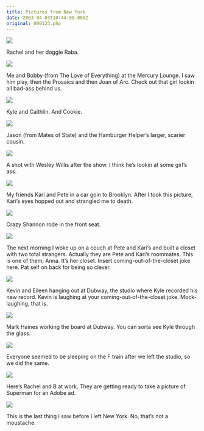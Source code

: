 ```yaml
---
title: Pictures from New York
date: 2003-04-03T10:44:00.000Z
original: 000123.php
---
```


<p class="polaroid" style="--deg: -2deg"><img src="./01-rachel-raba.jpg" /></p>
Rachel and her doggie Raba.

<p class="polaroid" style="--deg: -2deg"><img src="./02-bobby-pascal.jpg" /></p>
Me and Bobby (from The Love of Everything) at the Mercury Lounge. I saw him play, then the Prosaics and then Joan of Arc. Check out that girl lookin all bad-ass behind us.

<p class="polaroid" style="--deg: -2deg"><img src="./03-kyle-caithlin.jpg" /></p>
Kyle and Caithlin. And Cookie.

<p class="polaroid" style="--deg: -2deg"><img src="./04-jason-helper.jpg" /></p>
Jason (from Mates of State) and the Hamburger Helper’s larger, scarier cousin.

<p class="polaroid" style="--deg: -2deg"><img src="./05-with-wesley.jpg" /></p>
A shot with Wesley Willis after the show. I think he’s lookin at some girl’s ass.

<p class="polaroid" style="--deg: -2deg"><img src="./06-kari-pete.jpg" /></p>
My friends Kari and Pete in a car goin to Brooklyn. After I took this picture, Kari’s eyes hopped out and strangled me to death.

<p class="polaroid" style="--deg: -2deg"><img src="./07-shannon.jpg" /></p>
Crazy Shannon rode in the front seat.

<p class="polaroid" style="--deg: -2deg"><img src="./08-anna-closet.jpg" /></p>
The next morning I woke up on a couch at Pete and Kari’s and built a closet with two total strangers. Actually they are Pete and Kari’s roommates. This is one of them, Anna. It’s her closet. Insert coming-out-of-the-closet joke here. Pat self on back for being so clever.

<p class="polaroid" style="--deg: -2deg"><img src="./09-kevin-eileen.jpg" /></p>
Kevin and Eileen hanging out at Dubway, the studio where Kyle recorded his new record. Kevin is laughing at your coming-out-of-the-closet joke. Mock-laughing, that is.

<p class="polaroid" style="--deg: -2deg"><img src="./10-mark-kyle-studio.jpg" /></p>
Mark Haines working the board at Dubway. You can sorta see Kyle through the glass.

<p class="polaroid" style="--deg: -2deg"><img src="./11-subway-sleepers.jpg" /></p>
Everyone seemed to be sleeping on the F train after we left the studio, so we did the same.

<p class="polaroid" style="--deg: -2deg"><img src="./12-b-rachel.jpg" /></p>
Here’s Rachel and B at work. They are getting ready to take a picture of Superman for an Adobe ad.

<p class="polaroid" style="--deg: -2deg"><img src="./13-b.jpg" /></p>
This is the last thing I saw before I left New York. No, that’s not a moustache.
